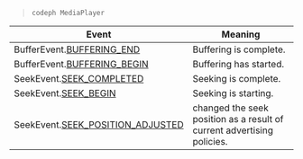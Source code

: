 ---
---

>`codeph MediaPlayer`
<table frame="all" colsep="1" rowsep="1" id="table_7687468CF675458EB6C1106BF81AC08D"> 
 <tgroup cols="2" colsep="1" rowsep="1" class="FormatA"> 
  <colspec colnum="1" colname="1" colwidth="1.00*" /> 
  <colspec colnum="2" colname="2" colwidth="1.31*" /> 
  <thead> 
   <tr rowsep="1"> 
    <th colname="1" class="entry">Event </th> 
    <th colname="2" class="entry">Meaning </th> 
   </tr> 
  </thead> 
  <tbody> 
   <tr rowsep="1"> 
    <td colname="1"><span class="codeph">BufferEvent.<a href="http://help.adobe.com/en_US/primetime/api/psdk/asdoc-dhls_1.4/com/adobe/mediacore/events/BufferEvent.html#BUFFERING_END" format="http" scope="external">BUFFERING_END</a></span></td> 
    <td colname="2">Buffering is complete.</td> 
   </tr> 
   <tr rowsep="1"> 
    <td colname="1"><span class="codeph">BufferEvent.<a href="http://help.adobe.com/en_US/primetime/api/psdk/asdoc-dhls_1.4/com/adobe/mediacore/events/BufferEvent.html#BUFFERING_BEGIN" format="http" scope="external">BUFFERING_BEGIN</a></span></td> 
    <td colname="2">Buffering has started.</td> 
   </tr> 
   <tr rowsep="1"> 
    <td colname="1"><span class="codeph">SeekEvent.<a href="http://help.adobe.com/en_US/primetime/api/psdk/asdoc-dhls_1.4/com/adobe/mediacore/events/SeekEvent.html#SEEK_END" format="http" scope="external">SEEK_COMPLETED</a></span></td> 
    <td colname="2">Seeking is complete.</td> 
   </tr> 
   <tr rowsep="1"> 
    <td colname="1"><span class="codeph">SeekEvent.<a href="http://help.adobe.com/en_US/primetime/api/psdk/asdoc-dhls_1.4/com/adobe/mediacore/events/SeekEvent.html#SEEK_BEGIN" format="http" scope="external">SEEK_BEGIN</a></span></td> 
    <td colname="2">Seeking is starting. </td> 
   </tr> 
   <tr rowsep="1"> 
    <td colname="1"><span class="codeph">SeekEvent.<a href="http://help.adobe.com/en_US/primetime/api/psdk/asdoc-dhls_1.4/com/adobe/mediacore/events/SeekEvent.html#SEEK_POSITION_ADJUSTED" format="http" scope="external">SEEK_POSITION_ADJUSTED</a></span></td> 
    <td colname="2">
     <ph conkeyref="phrases/primetime-sdk-name" /> changed the seek position as a result of current advertising policies. </td> 
   </tr> 
  </tbody> 
 </tgroup> 
</table>

>
